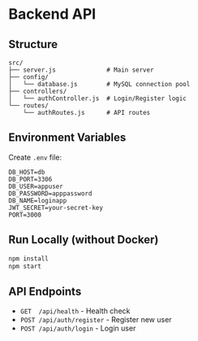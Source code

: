 # Backend API

## Structure

```
src/
├── server.js              # Main server
├── config/
│   └── database.js        # MySQL connection pool
├── controllers/
│   └── authController.js  # Login/Register logic
└── routes/
    └── authRoutes.js      # API routes
```

## Environment Variables

Create `.env` file:
```
DB_HOST=db
DB_PORT=3306
DB_USER=appuser
DB_PASSWORD=apppassword
DB_NAME=loginapp
JWT_SECRET=your-secret-key
PORT=3000
```

## Run Locally (without Docker)

```bash
npm install
npm start
```

## API Endpoints

- `GET  /api/health` - Health check
- `POST /api/auth/register` - Register new user
- `POST /api/auth/login` - Login user
